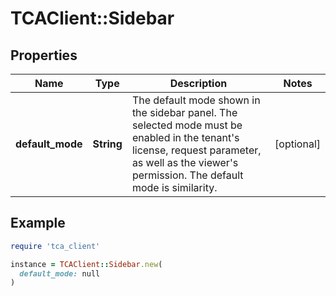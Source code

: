 # TCAClient::Sidebar

## Properties

| Name | Type | Description | Notes |
| ---- | ---- | ----------- | ----- |
| **default_mode** | **String** | The default mode shown in the sidebar panel. The selected mode must be enabled in the tenant&#39;s license, request parameter, as well as the viewer&#39;s permission. The default mode is similarity.  | [optional] |

## Example

```ruby
require 'tca_client'

instance = TCAClient::Sidebar.new(
  default_mode: null
)
```

